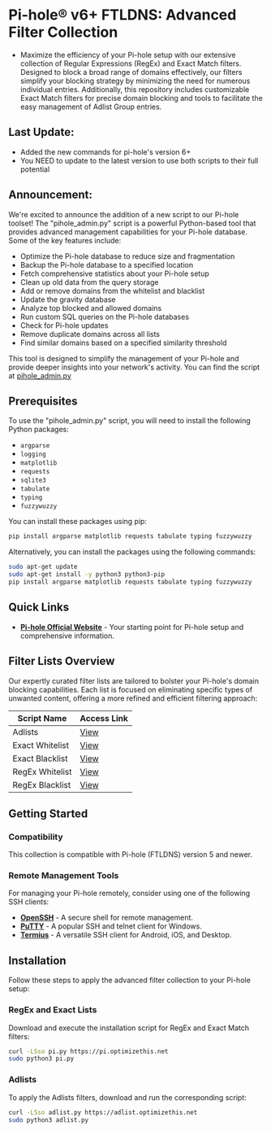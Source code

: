 # Pi-hole® v6+ FTLDNS: Advanced Filter Collection
- Maximize the efficiency of your Pi-hole setup with our extensive collection of Regular Expressions (RegEx) and Exact Match filters. Designed to block a broad range of domains effectively, our filters simplify your blocking strategy by minimizing the need for numerous individual entries. Additionally, this repository includes customizable Exact Match filters for precise domain blocking and tools to facilitate the easy management of Adlist Group entries.

## Last Update:
- Added the new commands for pi-hole's version 6+
- You NEED to update to the latest version to use both scripts to their full potential

## Announcement: 
We're excited to announce the addition of a new script to our Pi-hole toolset! The "pihole_admin.py" script is a powerful Python-based tool that provides advanced management capabilities for your Pi-hole database. Some of the key features include:

- Optimize the Pi-hole database to reduce size and fragmentation
- Backup the Pi-hole database to a specified location
- Fetch comprehensive statistics about your Pi-hole setup
- Clean up old data from the query storage
- Add or remove domains from the whitelist and blacklist
- Update the gravity database
- Analyze top blocked and allowed domains
- Run custom SQL queries on the Pi-hole databases
- Check for Pi-hole updates
- Remove duplicate domains across all lists
- Find similar domains based on a specified similarity threshold

This tool is designed to simplify the management of your Pi-hole and provide deeper insights into your network's activity. You can find the script at [pihole_admin.py](https://github.com/slyfox1186/pihole-regex/blob/main/pihole_admin.py)

## Prerequisites
To use the "pihole_admin.py" script, you will need to install the following Python packages:

- `argparse`
- `logging`
- `matplotlib`
- `requests`
- `sqlite3`
- `tabulate`
- `typing`
- `fuzzywuzzy`

You can install these packages using pip:

```bash
pip install argparse matplotlib requests tabulate typing fuzzywuzzy
```

Alternatively, you can install the packages using the following commands:

```bash
sudo apt-get update
sudo apt-get install -y python3 python3-pip
pip install argparse matplotlib requests tabulate typing fuzzywuzzy
```

## Quick Links
- **[Pi-hole Official Website](https://pi-hole.net/)** - Your starting point for Pi-hole setup and comprehensive information.

## Filter Lists Overview
Our expertly curated filter lists are tailored to bolster your Pi-hole's domain blocking capabilities. Each list is focused on eliminating specific types of unwanted content, offering a more refined and efficient filtering approach:

| Script Name         | Access Link                                                                                     |
|---------------------|-------------------------------------------------------------------------------------------------|
| Adlists             | [View](https://raw.githubusercontent.com/slyfox1186/pihole-regex/main/domains/adlists.txt)       |
| Exact Whitelist     | [View](https://raw.githubusercontent.com/slyfox1186/pihole-regex/main/domains/exact-whitelist.sql) |
| Exact Blacklist     | [View](https://raw.githubusercontent.com/slyfox1186/pihole-regex/main/domains/exact-blacklist.sql) |
| RegEx Whitelist     | [View](https://raw.githubusercontent.com/slyfox1186/pihole-regex/main/domains/regex-whitelist.sql) |
| RegEx Blacklist     | [View](https://raw.githubusercontent.com/slyfox1186/pihole-regex/main/domains/regex-blacklist.sql) |

## Getting Started
### Compatibility
This collection is compatible with Pi-hole (FTLDNS) version 5 and newer.

### Remote Management Tools
For managing your Pi-hole remotely, consider using one of the following SSH clients:

- **[OpenSSH](https://www.openssh.com/)** - A secure shell for remote management.
- **[PuTTY](https://www.putty.org/)** - A popular SSH and telnet client for Windows.
- **[Termius](https://termius.com/)** - A versatile SSH client for Android, iOS, and Desktop.

## Installation
Follow these steps to apply the advanced filter collection to your Pi-hole setup:

### RegEx and Exact Lists
Download and execute the installation script for RegEx and Exact Match filters:

```bash
curl -LSso pi.py https://pi.optimizethis.net
sudo python3 pi.py
```

### Adlists
To apply the Adlists filters, download and run the corresponding script:

```bash
curl -LSso adlist.py https://adlist.optimizethis.net
sudo python3 adlist.py
```
